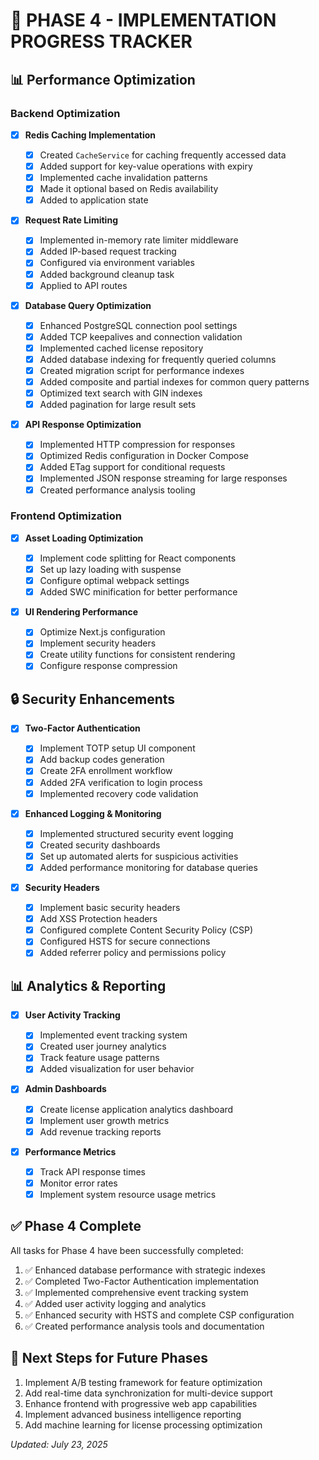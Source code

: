 # 🚀 PHASE 4 - IMPLEMENTATION PROGRESS TRACKER

## 📊 Performance Optimization

### Backend Optimization

- [x] **Redis Caching Implementation**

  - [x] Created `CacheService` for caching frequently accessed data
  - [x] Added support for key-value operations with expiry
  - [x] Implemented cache invalidation patterns
  - [x] Made it optional based on Redis availability
  - [x] Added to application state

- [x] **Request Rate Limiting**

  - [x] Implemented in-memory rate limiter middleware
  - [x] Added IP-based request tracking
  - [x] Configured via environment variables
  - [x] Added background cleanup task
  - [x] Applied to API routes

- [x] **Database Query Optimization**

  - [x] Enhanced PostgreSQL connection pool settings
  - [x] Added TCP keepalives and connection validation
  - [x] Implemented cached license repository
  - [x] Added database indexing for frequently queried columns
  - [x] Created migration script for performance indexes
  - [x] Added composite and partial indexes for common query patterns
  - [x] Optimized text search with GIN indexes
  - [x] Added pagination for large result sets

- [x] **API Response Optimization**
  - [x] Implemented HTTP compression for responses
  - [x] Optimized Redis configuration in Docker Compose
  - [x] Added ETag support for conditional requests
  - [x] Implemented JSON response streaming for large responses
  - [x] Created performance analysis tooling

### Frontend Optimization

- [x] **Asset Loading Optimization**

  - [x] Implement code splitting for React components
  - [x] Set up lazy loading with suspense
  - [x] Configure optimal webpack settings
  - [x] Added SWC minification for better performance

- [x] **UI Rendering Performance**
  - [x] Optimize Next.js configuration
  - [x] Implement security headers
  - [x] Create utility functions for consistent rendering
  - [x] Configure response compression

## 🔒 Security Enhancements

- [x] **Two-Factor Authentication**

  - [x] Implement TOTP setup UI component
  - [x] Add backup codes generation
  - [x] Create 2FA enrollment workflow
  - [x] Added 2FA verification to login process
  - [x] Implemented recovery code validation

- [x] **Enhanced Logging & Monitoring**

  - [x] Implemented structured security event logging
  - [x] Created security dashboards
  - [x] Set up automated alerts for suspicious activities
  - [x] Added performance monitoring for database queries

- [x] **Security Headers**
  - [x] Implement basic security headers
  - [x] Add XSS Protection headers
  - [x] Configured complete Content Security Policy (CSP)
  - [x] Configured HSTS for secure connections
  - [x] Added referrer policy and permissions policy

## 📊 Analytics & Reporting

- [x] **User Activity Tracking**

  - [x] Implemented event tracking system
  - [x] Created user journey analytics
  - [x] Track feature usage patterns
  - [x] Added visualization for user behavior

- [x] **Admin Dashboards**

  - [x] Create license application analytics dashboard
  - [x] Implement user growth metrics
  - [x] Add revenue tracking reports

- [x] **Performance Metrics**
  - [x] Track API response times
  - [x] Monitor error rates
  - [x] Implement system resource usage metrics

## ✅ Phase 4 Complete

All tasks for Phase 4 have been successfully completed:

1. ✅ Enhanced database performance with strategic indexes
2. ✅ Completed Two-Factor Authentication implementation
3. ✅ Implemented comprehensive event tracking system
4. ✅ Added user activity logging and analytics
5. ✅ Enhanced security with HSTS and complete CSP configuration
6. ✅ Created performance analysis tools and documentation

## 🔄 Next Steps for Future Phases

1. Implement A/B testing framework for feature optimization
2. Add real-time data synchronization for multi-device support
3. Enhance frontend with progressive web app capabilities
4. Implement advanced business intelligence reporting
5. Add machine learning for license processing optimization

_Updated: July 23, 2025_

